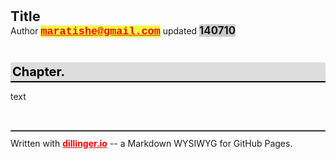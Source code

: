 <style> 
em { font-size:larger; font-weight: bold; font-style: normal; text-decoration: none; } 
strong { font-size:larger; font-weight: bold; text-decoration: none; }
h1 { margin: 40px 0px 8px 0px; font-size: 20px; font-weight: bold; color: #000; padding: 3px 3px; border-bottom: 2px solid #000; background-color: #ddd;}
em code { background-color:#555; color:#fff; padding: 2px; padding-left: 4px; padding-right: 4px; border-radius: 4px; font-family: courier; }
code { background-color:#f00; color:#fff; padding: 2px; padding-left: 4px; padding-right: 4px; border-radius: 4px; font-family: courier; }
hr { border: 1px solid #999; margin: 5px 0px 10px; }
blockquote { border-left: 2px solid #555; margin: 5px 0px 5px 20px; padding: 3px 5px; color: #36A; }
a { color:#f00; font-weight: bold; text-decoration: underline; }
hdr { font-size: 22px; font-weight: bold; display:block;} /* headers */
pass { font-size: 14px; font-weight: bold; background-color:#49F; color:#fff; padding: 2px; padding-left: 4px; padding-right: 4px; border-radius: 4px;} /* passwords */
uline { font-size:larger; font-weight: bold; font-style: normal; text-decoration: none; background-color:#ccc; }
tr { display: block; position: relative; clear: both; height: 3px; }
img { width: 60%; float: right; height: auto; border:0px; }
s1 { font-size:larger; font-weight: bold; font-style: normal; text-decoration: none; background-color:#ccc; }
s2 { font-size:larger; font-weight: bold; font-style: normal; text-decoration: none; background-color:#EF4; font-family: courier; } /* courier yellow bg */
</style>

<hdr>Title</hdr>
Author <s2>maratishe@gmail.com</s2> updated <s1>140710</s1>

# Chapter. 

text 


<br><hr>
 Written with [dillinger.io](http://dillinger.io) -- a Markdown WYSIWYG for GitHub Pages.
